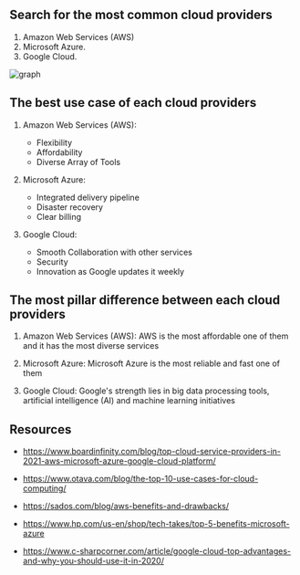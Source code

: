 ## Search for the most common cloud providers ##

1. Amazon Web Services (AWS)
2. Microsoft Azure.
3. Google Cloud.

![graph](https://lh5.googleusercontent.com/5z-2nJ11JcwHEBRr2sFr2tSihVgc_SNp1_lLxn-_OQwySXWjDn50LYqVkKia58S9yart3zaN3V53kJcTSNVHtTmqsvBl6SEwRHdbJ5l8Z2dTmwkq_ybV2iXrXt3dmmJ9eSf_1WfQ)


## The best use case of each cloud providers  ##

1. Amazon Web Services (AWS):
    - Flexibility 
    - Affordability
    - Diverse Array of Tools

2. Microsoft Azure:
    - Integrated delivery pipeline
    - Disaster recovery
    - Clear billing

3. Google Cloud:
    - Smooth Collaboration with other services
    - Security
    - Innovation as Google updates it weekly


## The most pillar difference between each cloud providers ## 

1. Amazon Web Services (AWS):
AWS is the most affordable one of them and it has the most diverse services

2. Microsoft Azure:
Microsoft Azure is the most reliable and fast one of them

3. Google Cloud:
Google's strength lies in big data processing tools, artificial intelligence (AI) and machine learning initiatives



## Resources ## 

- https://www.boardinfinity.com/blog/top-cloud-service-providers-in-2021-aws-microsoft-azure-google-cloud-platform/

- https://www.otava.com/blog/the-top-10-use-cases-for-cloud-computing/

- https://sados.com/blog/aws-benefits-and-drawbacks/

- https://www.hp.com/us-en/shop/tech-takes/top-5-benefits-microsoft-azure

- https://www.c-sharpcorner.com/article/google-cloud-top-advantages-and-why-you-should-use-it-in-2020/
